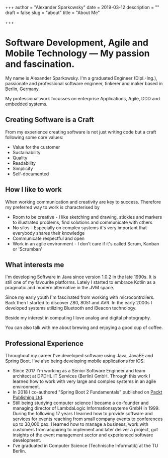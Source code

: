 +++
author = "Alexander Sparkowsky"
date = 2019-03-12
description = ""
draft = false
slug = "about"
title = "About Me"

+++

# Software Development, Agile and Mobile Technology — My passion and fascination.

My name is Alexander Sparkowsky. I'm a graduated Engineer (Dipl.-Ing.),  passionate and professional software engineer, tinkerer and maker based in Berlin, Germany.

My professional work focusses on enterprise Applications, Agile, DDD and embedded systems.

## Creating Software is a Craft

From my experience creating software is not just writing code but a craft following some core values:

- Value for the customer
- Sustainability
- Quality
- Readability
- Simplicity
- Self-documented

## How I like to work

When working communication and creativity are key to success. Therefore my preferred way to work is characterised by

- Room to be creative - I like sketching and drawing, stickies and markers to illustrated problems, find solutions and communicate with others
- No silos - Especially on complex systems it's very important that everybody shares their knowledge
- Communicate respectful and open
- Work in an agile environment - I don't care if it's called Scrum, Kanban or 'Scrumban'

## What interests me

I'm developing Software in Java since version 1.0.2 in the late 1990s. It is still one of my favourite platforms. Lately I started to embrace Kotlin as a pragmatic and modern alternative in the JVM space. 

Since my early youth I'm fascinated from working with microcontrollers. Back then I started to discover Z80, 8051 and AVR. In the early 2000s I developed systems utilizing Bluetooth and iBeacon technology.

Beside my interest in computing I love analog and digital photography.

You can also talk with me about brewing and enjoying a good cup of coffee.

## Professional Experience

Throughout my career I've developed software using Java, JavaEE and Spring Boot. I've also being developing mobile applications for iOS.

- Since 2017 I'm working as a Senior Software Engineer and team architect at DPDHL IT Services (Berlin) GmbH. Through this work I learned how to work with very large and complex systems in an agile environment.
- In 2018 I co-authored "Spring Boot 2 Fundamentals"  published on [Packt Publishing Ltd](https://www.packtpub.com/application-development/spring-boot-2-fundamentals).
- Still being studying computer science I became a co-founder and managing director of LambdaLogic Informationssyteme GmbH in 1999. During the following 17 years I learned how to provide software and services for events reaching from small company events to  conferences up to 30,000 pax.
I learned how to manage a business, work with customers from acquiring to implement and later deliver a project, got insights of the event management sector and experienced software development.
- I've graduated in Computer Science (Technische Informatik) at the TU Berlin.
